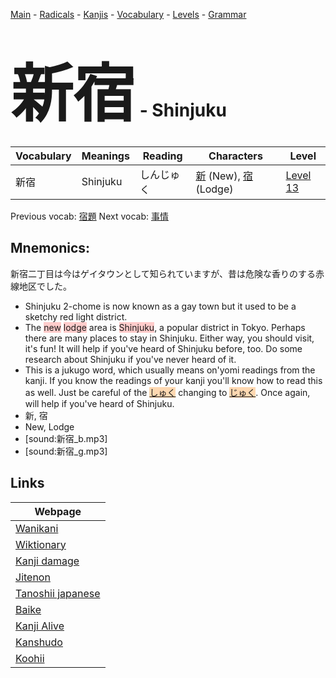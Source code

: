 <style> bigfont {font-size: 100px}</style>
[Main](../README.md) -
[Radicals](../radicals.md) -
[Kanjis](../kanjis.md) -
[Vocabulary](../vocabulary.md) -
[Levels](../levels.md) -
[Grammar](../grammar.md)
# <bigfont> 新宿</bigfont> - Shinjuku 

| Vocabulary | Meanings | Reading | Characters | Level |
| --- | --- | --- | --- | --- |
| 新宿 | Shinjuku | しんじゅく |  [新](../kanjis/新.md) (New), [宿](../kanjis/宿.md) (Lodge) | [Level 13](../levels/wk_level13.md) |

Previous vocab: [宿題](宿題.md) Next vocab: [事情](事情.md) 

## Mnemonics:
新宿二丁目は今はゲイタウンとして知られていますが、昔は危険な香りのする赤線地区でした。
* Shinjuku 2-chome is now known as a gay town but it used to be a sketchy red light district.
* The <span style="background-color:#ffcccb"> new</span> <span style="background-color:#ffcccb"> lodge</span> area is <span style="background-color:#ffcccb"> Shinjuku</span>, a popular district in Tokyo. Perhaps there are many places to stay in Shinjuku. Either way, you should visit, it's fun! It will help if you've heard of Shinjuku before, too. Do some research about Shinjuku if you've never heard of it.
* This is a jukugo word, which usually means on'yomi readings from the kanji. If you know the readings of your kanji you'll know how to read this as well. Just be careful of the <span style="background-color:#fed8b1"> [しゅく](https://jisho.org/search/しゅく)</span> changing to <span style="background-color:#fed8b1"> [じゅく](https://jisho.org/search/じゅく)</span>. Once again, will help if you've heard of Shinjuku.
* 新, 宿
* New, Lodge
* [sound:新宿_b.mp3]
* [sound:新宿_g.mp3]


## Links 

| Webpage |
| --- |
| [Wanikani          ](https://www.wanikani.com/kanji/新宿) |
| [Wiktionary        ](https://en.wiktionary.org/wiki/新宿) |
| [Kanji damage      ](http://www.kanjidamage.com/kanji/search?utf8=✓&q=新宿) |
| [Jitenon           ](https://jitenon.com/kanji/新宿) |
| [Tanoshii japanese ](https://www.tanoshiijapanese.com/dictionary/kanji.cfm?k=新宿) |
| [Baike             ](https://baike.baidu.com/item/新宿) |
| [Kanji Alive       ](https://app.kanjialive.com/新宿) |
| [Kanshudo          ](https://www.kanshudo.com/searchmn?q=新宿) |
| [Koohii            ](https://kanji.koohii.com/study/kanji/新宿) |
